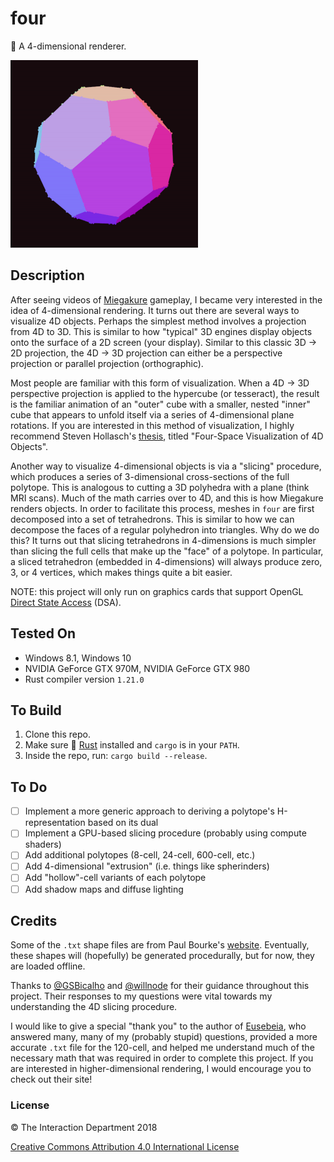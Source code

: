 # four
💎 A 4-dimensional renderer.

<p>
  <img src="https://github.com/mwalczyk/four/blob/master/screenshots/screenshot.gif" alt="screenshot" width="300" height="auto"/>
</p>

## Description
After seeing videos of [Miegakure](http://miegakure.com/) gameplay, I became very interested in the idea of 4-dimensional rendering. It turns out there are several ways to visualize 4D objects. Perhaps the simplest method involves a projection from 4D to 3D. This is similar to how "typical" 3D engines display objects onto the surface of a 2D screen (your display). Similar to this classic 3D -> 2D projection, the 4D -> 3D projection can either be a perspective projection or parallel projection (orthographic). 

Most people are familiar with this form of visualization. When a 4D -> 3D perspective projection is applied to the hypercube (or tesseract), the result is the familiar animation of an "outer" cube with a smaller, nested "inner" cube that appears to unfold itself via a series of 4-dimensional plane rotations. If you are interested in this method of visualization, I highly recommend Steven Hollasch's [thesis](http://hollasch.github.io/ray4/Four-Space_Visualization_of_4D_Objects.html#chapter4), titled "Four-Space Visualization of 4D Objects".

Another way to visualize 4-dimensional objects is via a "slicing" procedure, which produces a series of 3-dimensional cross-sections of the full polytope. This is analogous to cutting a 3D polyhedra with a plane (think MRI scans). Much of the math carries over to 4D, and this is how Miegakure renders objects. In order to facilitate this process, meshes in `four` are first decomposed into a set of tetrahedrons. This is similar to how we can decompose the faces of a regular polyhedron into triangles. Why do we do this? It turns out that slicing tetrahedrons in 4-dimensions is much simpler than slicing the full cells that make up the "face" of a polytope. In particular, a sliced tetrahedron (embedded in 4-dimensions) will always produce zero, 3, or 4 vertices, which makes things quite a bit easier.

NOTE: this project will only run on graphics cards that support OpenGL [Direct State Access](https://www.khronos.org/opengl/wiki/Direct_State_Access) (DSA).

## Tested On
- Windows 8.1, Windows 10
- NVIDIA GeForce GTX 970M, NVIDIA GeForce GTX 980
- Rust compiler version `1.21.0`

## To Build
1. Clone this repo.
2. Make sure 🦀 [Rust](https://www.rust-lang.org/en-US/) installed and `cargo` is in your `PATH`.
3. Inside the repo, run: `cargo build --release`.

## To Do
- [ ] Implement a more generic approach to deriving a polytope's H-representation based on its dual
- [ ] Implement a GPU-based slicing procedure (probably using compute shaders)
- [ ] Add additional polytopes (8-cell, 24-cell, 600-cell, etc.)
- [ ] Add 4-dimensional "extrusion" (i.e. things like spherinders)
- [ ] Add "hollow"-cell variants of each polytope
- [ ] Add shadow maps and diffuse lighting

## Credits
Some of the `.txt` shape files are from Paul Bourke's [website](http://paulbourke.net/geometry/hyperspace/). Eventually, these shapes will (hopefully) be generated procedurally, but for now, they are loaded offline. 

Thanks to [@GSBicalho](https://github.com/GSBicalho) and [@willnode](https://github.com/willnode) for their guidance throughout this project. Their responses to my questions were vital towards my understanding the 4D slicing procedure. 

I would like to give a special "thank you" to the author of [Eusebeia](http://eusebeia.dyndns.org/4d/), who answered many, many of my (probably stupid) questions, provided a more accurate `.txt` file for the 120-cell, and helped me understand much of the necessary math that was required in order to complete this project. If you are interested in higher-dimensional rendering, I would encourage you to check out their site!

### License

:copyright: The Interaction Department 2018

[Creative Commons Attribution 4.0 International License](https://creativecommons.org/licenses/by/4.0/)
